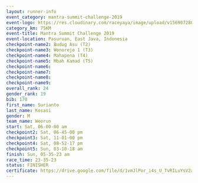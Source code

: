 ```yaml
---
layout: runner-info 
event_category: mantra-summit-challenge-2019 
event-logo: https://res.cloudinary.com/raceyaya/image/upload/v1569072809/logo/mantra-image_segrbx.jpg
category_km: 75KM 
event-title: Mantra Summit Challenge 2019 
event-location: Pasuruan, East Java, Indonesia 
checkpoint-name2: Budug Asu (T2) 
checkpoint-name3: Wonorejo 1 (T3) 
checkpoint-name4: Mahapena (T4) 
checkpoint-name5: Mbah Kamad (T5) 
checkpoint-name6: 
checkpoint-name7: 
checkpoint-name8: 
checkpoint-name9: 
overall_rank: 24
gender_rank: 19
bib: 170
first_name: Surianto
last_name: Kosasi
gender: M
team_name: Weerun
start: Sat, 06-00-00 am
checkpoint2: Sat, 06-45-00 pm
checkpoint3: Sat, 11-01-00 pm
checkpoint4: Sat, 08-52-17 pm
checkpoint5: Sun, 03-10-18 am
finish: Sun, 05-35-23 am
race_time: 23-35-23
status: FINISHER
certificate: https://drive.google.com/file/d/1vmJlPor_i4s_U_TvRILuYsV2avRfYXND/view?usp=sharing
---
```

